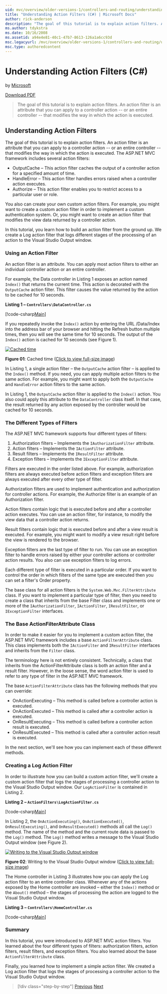 ```yaml
---
uid: mvc/overview/older-versions-1/controllers-and-routing/understanding-action-filters-cs
title: "Understanding Action Filters (C#) | Microsoft Docs"
author: rick-anderson
description: "The goal of this tutorial is to explain action filters. An action filter is an attribute that you can apply to a controller action -- or an entire controller... (C#)"
ms.author: tdykstra
ms.date: 10/16/2008
ms.assetid: a94e4e81-40c1-47b7-8613-126a1a6cc93d
msc.legacyurl: /mvc/overview/older-versions-1/controllers-and-routing/understanding-action-filters-cs
msc.type: authoredcontent
---
```

# Understanding Action Filters (C#)

by [Microsoft](https://github.com/microsoft)

[Download PDF](https://download.microsoft.com/download/e/f/3/ef3f2ff6-7424-48f7-bdaa-180ef64c3490/ASPNET_MVC_Tutorial_14_CS.pdf)

> The goal of this tutorial is to explain action filters. An action filter is an attribute that you can apply to a controller action -- or an entire controller -- that modifies the way in which the action is executed.

## Understanding Action Filters

The goal of this tutorial is to explain action filters. An action filter is an attribute that you can apply to a controller action -- or an entire controller -- that modifies the way in which the action is executed. The ASP.NET MVC framework includes several action filters:

- OutputCache – This action filter caches the output of a controller action for a specified amount of time.
- HandleError – This action filter handles errors raised when a controller action executes.
- Authorize – This action filter enables you to restrict access to a particular user or role.

You also can create your own custom action filters. For example, you might want to create a custom action filter in order to implement a custom authentication system. Or, you might want to create an action filter that modifies the view data returned by a controller action.

In this tutorial, you learn how to build an action filter from the ground up. We create a Log action filter that logs different stages of the processing of an action to the Visual Studio Output window.

### Using an Action Filter

An action filter is an attribute. You can apply most action filters to either an individual controller action or an entire controller.

For example, the Data controller in Listing 1 exposes an action named `Index()` that returns the current time. This action is decorated with the `OutputCache` action filter. This filter causes the value returned by the action to be cached for 10 seconds.

**Listing 1 – `Controllers\DataController.cs`**

[!code-csharp[Main](understanding-action-filters-cs/samples/sample1.cs)]

If you repeatedly invoke the `Index()` action by entering the URL /Data/Index into the address bar of your browser and hitting the Refresh button multiple times, then you will see the same time for 10 seconds. The output of the `Index()` action is cached for 10 seconds (see Figure 1).

[![Cached time](understanding-action-filters-cs/_static/image2.png)](understanding-action-filters-cs/_static/image1.png)

**Figure 01**: Cached time ([Click to view full-size image](understanding-action-filters-cs/_static/image3.png))

In Listing 1, a single action filter – the `OutputCache` action filter – is applied to the `Index()` method. If you need, you can apply multiple action filters to the same action. For example, you might want to apply both the `OutputCache` and `HandleError` action filters to the same action.

In Listing 1, the `OutputCache` action filter is applied to the `Index()` action. You also could apply this attribute to the `DataController` class itself. In that case, the result returned by any action exposed by the controller would be cached for 10 seconds.

### The Different Types of Filters

The ASP.NET MVC framework supports four different types of filters:

1. Authorization filters – Implements the `IAuthorizationFilter` attribute.
2. Action filters – Implements the `IActionFilter` attribute.
3. Result filters – Implements the `IResultFilter` attribute.
4. Exception filters – Implements the `IExceptionFilter` attribute.

Filters are executed in the order listed above. For example, authorization filters are always executed before action filters and exception filters are always executed after every other type of filter.

Authorization filters are used to implement authentication and authorization for controller actions. For example, the Authorize filter is an example of an Authorization filter.

Action filters contain logic that is executed before and after a controller action executes. You can use an action filter, for instance, to modify the view data that a controller action returns.

Result filters contain logic that is executed before and after a view result is executed. For example, you might want to modify a view result right before the view is rendered to the browser.

Exception filters are the last type of filter to run. You can use an exception filter to handle errors raised by either your controller actions or controller action results. You also can use exception filters to log errors.

Each different type of filter is executed in a particular order. If you want to control the order in which filters of the same type are executed then you can set a filter's Order property.

The base class for all action filters is the `System.Web.Mvc.FilterAttribute` class. If you want to implement a particular type of filter, then you need to create a class that inherits from the base Filter class and implements one or more of the `IAuthorizationFilter`, `IActionFilter`, `IResultFilter`, or `IExceptionFilter` interfaces.

### The Base ActionFilterAttribute Class

In order to make it easier for you to implement a custom action filter, the ASP.NET MVC framework includes a base `ActionFilterAttribute` class. This class implements both the `IActionFilter` and `IResultFilter` interfaces and inherits from the `Filter` class.

The terminology here is not entirely consistent. Technically, a class that inherits from the ActionFilterAttribute class is both an action filter and a result filter. However, in the loose sense, the word action filter is used to refer to any type of filter in the ASP.NET MVC framework.

The base `ActionFilterAttribute` class has the following methods that you can override:

- OnActionExecuting – This method is called before a controller action is executed.
- OnActionExecuted – This method is called after a controller action is executed.
- OnResultExecuting – This method is called before a controller action result is executed.
- OnResultExecuted – This method is called after a controller action result is executed.

In the next section, we'll see how you can implement each of these different methods.

### Creating a Log Action Filter

In order to illustrate how you can build a custom action filter, we'll create a custom action filter that logs the stages of processing a controller action to the Visual Studio Output window. Our `LogActionFilter` is contained in Listing 2.

**Listing 2 – `ActionFilters\LogActionFilter.cs`**

[!code-csharp[Main](understanding-action-filters-cs/samples/sample2.cs)]

In Listing 2, the `OnActionExecuting()`, `OnActionExecuted()`, `OnResultExecuting()`, and `OnResultExecuted()` methods all call the `Log()` method. The name of the method and the current route data is passed to the `Log()` method. The `Log()` method writes a message to the Visual Studio Output window (see Figure 2).

[![Writing to the Visual Studio Output window](understanding-action-filters-cs/_static/image5.png)](understanding-action-filters-cs/_static/image4.png)

**Figure 02**: Writing to the Visual Studio Output window ([Click to view full-size image](understanding-action-filters-cs/_static/image6.png))

The Home controller in Listing 3 illustrates how you can apply the Log action filter to an entire controller class. Whenever any of the actions exposed by the Home controller are invoked – either the `Index()` method or the `About()` method – the stages of processing the action are logged to the Visual Studio Output window.

**Listing 3 – `Controllers\HomeController.cs`**

[!code-csharp[Main](understanding-action-filters-cs/samples/sample3.cs)]

### Summary

In this tutorial, you were introduced to ASP.NET MVC action filters. You learned about the four different types of filters: authorization filters, action filters, result filters, and exception filters. You also learned about the base `ActionFilterAttribute` class.

Finally, you learned how to implement a simple action filter. We created a Log action filter that logs the stages of processing a controller action to the Visual Studio Output window.

> [!div class="step-by-step"]
> [Previous](asp-net-mvc-routing-overview-cs.md)
> [Next](improving-performance-with-output-caching-cs.md)

